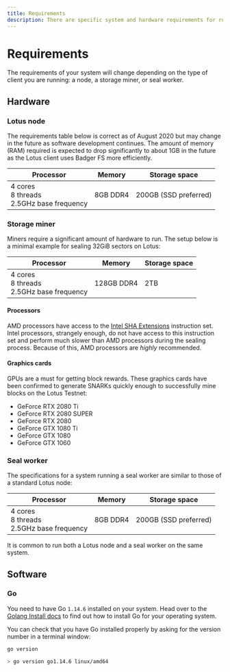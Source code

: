 ```yaml
---
title: Requirements
description: There are specific system and hardware requirements for running a Lotus node or mining set up.
---
```


# Requirements

The requirements of your system will change depending on the type of client you are running: a node, a storage miner, or seal worker.

## Hardware

### Lotus node

The requirements table below is correct as of August 2020 but may change in the future as software development continues. The amount of memory (RAM) required is expected to drop significantly to about 1GB in the future as the Lotus client uses Badger FS more efficiently.

| Processor                                      | Memory   | Storage space         |
| ---------------------------------------------- | -------- | --------------------- |
| 4 cores<br>8 threads<br> 2.5GHz base frequency | 8GB DDR4 | 200GB (SSD preferred) |

### Storage miner

Miners require a significant amount of hardware to run. The setup below is a minimal example for sealing 32GiB sectors on Lotus:

| Processor                                      | Memory     | Storage space |
| ---------------------------------------------- | ---------- | ------------- |
| 4 cores<br>8 threads<br> 2.5GHz base frequency | 128GB DDR4 | 2TB           |

#### Processors

AMD processors have access to the [Intel SHA Extensions](https://en.wikipedia.org/wiki/Intel_SHA_extensions) instruction set. Intel processors, strangely enough, do not have access to this instruction set and perform much slower than AMD processors during the sealing process. Because of this, AMD processors are _highly_ recommended.

#### Graphics cards

GPUs are a must for getting block rewards. These graphics cards have been confirmed to generate SNARKs quickly enough to successfully mine blocks on the Lotus Testnet:

- GeForce RTX 2080 Ti
- GeForce RTX 2080 SUPER
- GeForce RTX 2080
- GeForce GTX 1080 Ti
- GeForce GTX 1080
- GeForce GTX 1060

### Seal worker

The specifications for a system running a seal worker are similar to those of a standard Lotus node:

| Processor                                      | Memory   | Storage space         |
| ---------------------------------------------- | -------- | --------------------- |
| 4 cores<br>8 threads<br> 2.5GHz base frequency | 8GB DDR4 | 200GB (SSD preferred) |

It is common to run both a Lotus node and a seal worker on the same system.

## Software

### Go

You need to have Go `1.14.6` installed on your system. Head over to the [Golang Install docs](https://golang.org/doc/install) to find out how to install Go for your operating system.

You can check that you have Go installed properly by asking for the version number in a terminal window:

```bash
go version

> go version go1.14.6 linux/amd64
```

